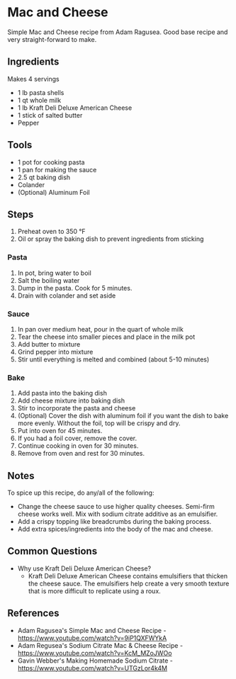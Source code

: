 Mac and Cheese
======

Simple Mac and Cheese recipe from Adam Ragusea. Good base recipe and very straight-forward to make.

## Ingredients
Makes 4 servings
- 1 lb pasta shells
- 1 qt whole milk
- 1 lb Kraft Deli Deluxe American Cheese
- 1 stick of salted butter
- Pepper

## Tools
- 1 pot for cooking pasta
- 1 pan for making the sauce
- 2.5 qt baking dish
- Colander
- (Optional) Aluminum Foil

## Steps
1. Preheat oven to 350 &deg;F
1. Oil or spray the baking dish to prevent ingredients from sticking
### Pasta
1. In pot, bring water to boil
1. Salt the boiling water
1. Dump in the pasta. Cook for 5 minutes.
1. Drain with colander and set aside
### Sauce
1. In pan over medium heat, pour in the quart of whole milk
1. Tear the cheese into smaller pieces and place in the milk pot
1. Add butter to mixture
1. Grind pepper into mixture
1. Stir until everything is melted and combined (about 5-10 minutes)
### Bake
1. Add pasta into the baking dish
1. Add cheese mixture into baking dish
1. Stir to incorporate the pasta and cheese
1. (Optional) Cover the dish with aluminum foil if you want the dish to bake more evenly. Without the foil, top will be crispy and dry.
1. Put into oven for 45 minutes.
1. If you had a foil cover, remove the cover.
1. Continue cooking in oven for 30 minutes.
1. Remove from oven and rest for 30 minutes.

## Notes
To spice up this recipe, do any/all of the following:
* Change the cheese sauce to use higher quality cheeses. Semi-firm cheese works well. Mix with sodium citrate additive as an emulsifier.
* Add a crispy topping like breadcrumbs during the baking process.
* Add extra spices/ingredients into the body of the mac and cheese.

## Common Questions
* Why use Kraft Deli Deluxe American Cheese?
   * Kraft Deli Deluxe American Cheese contains emulsifiers that thicken the cheese sauce. The emulsifiers help create a very smooth texture that is more difficult to replicate using a roux.

## References
* Adam Ragusea's Simple Mac and Cheese Recipe - https://www.youtube.com/watch?v=9iP1QXFWYkA
* Adam Regusea's Sodium Citrate Mac & Cheese Recipe - https://www.youtube.com/watch?v=KcM_MZoJWOo
* Gavin Webber's Making Homemade Sodium Citrate - https://www.youtube.com/watch?v=UTGzLor4k4M
